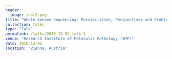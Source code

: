 ```yaml
---
header:
  image: test2.png
title: "Whole Genome Sequencing: Possibilities, Perspectives and Problems for the Analysis"
collection: talks
type: "Talk"
permalink: /talks/2010-12-02-talk-3
venue: "Research Institute of Molecular Pathology (IMP)"
date: 2010-12-02
location: "Vienna, Austria"
---
```

